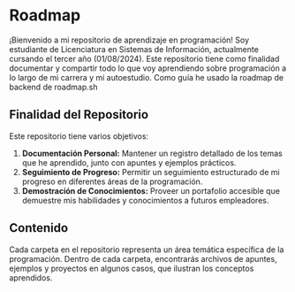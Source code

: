 # Roadmap

¡Bienvenido a mi repositorio de aprendizaje en programación! Soy estudiante de Licenciatura en Sistemas de Información, actualmente cursando el tercer año (01/08/2024). Este repositorio tiene como finalidad documentar y compartir todo lo que voy aprendiendo sobre programación a lo largo de mi carrera y mi autoestudio. Como guía he usado la roadmap de backend de roadmap.sh

## Finalidad del Repositorio

Este repositorio tiene varios objetivos:

1. **Documentación Personal:** Mantener un registro detallado de los temas que he aprendido, junto con apuntes y ejemplos prácticos.
2. **Seguimiento de Progreso:** Permitir un seguimiento estructurado de mi progreso en diferentes áreas de la programación.
3. **Demostración de Conocimientos:** Proveer un portafolio accesible que demuestre mis habilidades y conocimientos a futuros empleadores.

## Contenido

Cada carpeta en el repositorio representa un área temática específica de la programación. Dentro de cada carpeta, encontrarás archivos de apuntes, ejemplos y proyectos en algunos casos, que ilustran los conceptos aprendidos.

